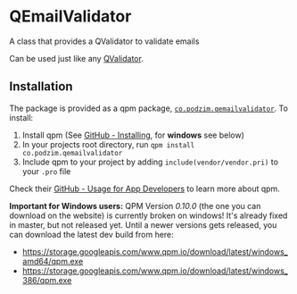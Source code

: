 # QEmailValidator

A class that provides a QValidator to validate emails

Can be used just like any [QValidator](https://doc.qt.io/qt-5/qvalidator.html).

## Installation

The package is provided as a qpm package,
[`co.podzim.qemailvalidator`](https://www.qpm.io/packages/co.podzim.qemailvalidator/index.html).
To install:

1. Install qpm (See
   [GitHub - Installing](https://github.com/Cutehacks/qpm/blob/master/README.md#installing),
   for **windows** see below)
2. In your projects root directory, run `qpm install co.podzim.qemailvalidator`
3. Include qpm to your project by adding `include(vendor/vendor.pri)` to your
   `.pro` file

Check their
[GitHub - Usage for App Developers](https://github.com/Cutehacks/qpm/blob/master/README.md#usage-for-app-developers)
to learn more about qpm.

**Important for Windows users:** QPM Version _0.10.0_ (the one you can download
on the website) is currently broken on windows! It's already fixed in master,
but not released yet. Until a newer versions gets released, you can download the
latest dev build from here:

* https://storage.googleapis.com/www.qpm.io/download/latest/windows_amd64/qpm.exe
* https://storage.googleapis.com/www.qpm.io/download/latest/windows_386/qpm.exe
